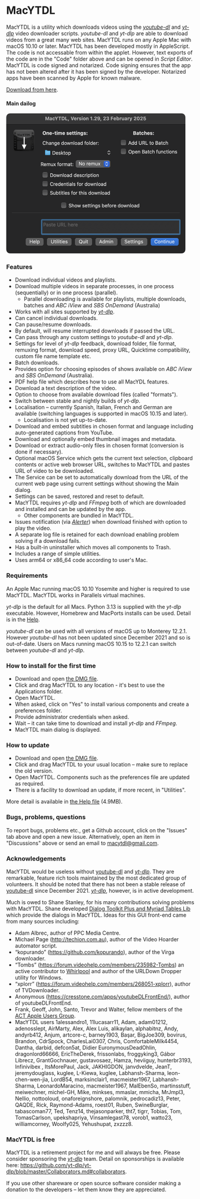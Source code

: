 # MacYTDL

MacYTDL is a utility which downloads videos using the [_youtube-dl_](https://github.com/ytdl-org/youtube-dl) and [_yt-dlp_](https://github.com/yt-dlp/yt-dlp) video downloader scripts. _youtube-dl_ and _yt-dlp_ are able to download videos from a great many web sites. MacYTDL runs on any Apple Mac with macOS 10.10 or later. MacYTDL has been developed mostly in AppleScript. The code is not accessable from within the applet. However, text exports of the code are in the "Code" folder above and can be opened in _Script Editor_. MacYTDL is code signed and notarized. Code signing ensures that the app has not been altered after it has been signed by the developer. Notarized apps have been scanned by Apple for known malware.

[Download from here](https://github.com/section83/MacYTDL/releases/download/1.29.1/MacYTDL-v1.29.1.dmg).

#### Main dailog

<img src="https://github.com/section83/MacYTDL/blob/master/Images/Main.png" width="480" height="374">

### Features

* Download individual videos and playlists.
* Download multiple videos in separate processes, in one process (sequentially) or in one process (parallel).
   * Parallel downloading is available for playlists, multiple downloads, batches and _ABC iView_ and _SBS OnDemand_ (Australia)
* Works with all sites supported by [_yt-dlp_](https://github.com/yt-dlp/yt-dlp).
* Can cancel individual downloads.
* Can pause/resume downloads.
* By default, will resume interrupted downloads if passed the URL.
* Can pass through any custom settings to _youtube-dl_ and _yt-dlp_.
* Settings for level of _yt-dlp_ feedback, download folder, file format, remuxing format, download speed, proxy URL, Quicktime compatibility, custom file name template etc.
* Batch downloads.
* Provides option for choosing episodes of shows available on _ABC iView_ and _SBS OnDemand_ (Australia).
* PDF help file which describes how to use all MacYDL features.
* Download a text description of the video.
* Option to choose from available download files (called "formats").
* Switch between stable and nightly builds of _yt-dlp_.
* Localisation – currently Spanish, Italian, French and German are available (switching languages is supported in macOS 10.15 and later).
  * Localisation is not yet up-to-date.
* Download and embed subtitles in chosen format and language including auto-generated captions from YouTube.
* Download and optionally embed thumbnail images and metadata.
* Download or extract audio-only files in chosen format (conversion is done if necessary).
* Optional macOS Service which gets the current text selection, clipboard contents or active web browser URL, switches to MacYTDL and pastes URL of video to be downloaded.
* The Service can be set to automatically download from the URL of the current web page using current settings without showing the Main dialog.
* Settings can be saved, restored and reset to default.
* MacYTDL requires _yt-dlp_ and _FFmpeg_ both of which are downloaded and installed and can be updated by the app.
  * Other components are bundled in MacYTDL.
* Issues notification (via [*Alerter*](https://github.com/vjeantet/alerter)) when download finished with option to play the video.
* A separate log file is retained for each download enabling problem solving if a download fails.
* Has a built-in uninstaller which moves all components to Trash.
* Includes a range of simple utilities.
* Uses arm64 or x86_64 code according to user's Mac.

### Requirements

An Apple Mac running macOS 10.10 Yosemite and higher is required to use MacYTDL. MacYTDL works in Parallels virtual machines.

_yt-dlp_ is the default for all Macs. Python 3.13 is supplied with the _yt-dlp_ executable. However, Homebrew and MacPorts installs can be used. Detail is in the [Help](https://github.com/section83/MacYTDL/blob/master/Help.pdf).

_youtube-dl_ can be used with all versions of macOS up to Monterey 12.2.1. However _youtube-dl_ has not been updated since December 2021 and so is out-of-date. Users on Macs running macOS 10.15 to 12.2.1 can switch between _youtube-dl_ and _yt-dlp_.

### How to install for the first time

* Download and open [the DMG file](https://github.com/section83/MacYTDL/releases/download/1.29.1/MacYTDL-v1.29.1.dmg).
* Click and drag MacYTDL to any location - it's best to use the Applications folder.
* Open MacYTDL.
* When asked, click on "Yes" to install various components and create a preferences folder.
* Provide administrator credentials when asked.
* Wait – it can take time to download and install _yt-dlp_ and _FFmpeg_.
* MacYTDL main dialog is displayed.

### How to update

* Download and open [the DMG file](https://github.com/section83/MacYTDL/releases/download/1.29.1/MacYTDL-v1.29.1.dmg).
* Click and drag MacYTDL to your usual location – make sure to replace the old version.
* Open MacYTDL. Components such as the preferences file are updated as required.
* There is a facility to download an update, if more recent, in "Utilities".

More detail is available in [the Help file](https://github.com/section83/MacYTDL/blob/master/Help.pdf) (4.9MB).

### Bugs, problems, questions
To report bugs, problems etc., get a Github account, click on the "Issues" tab above and open a new issue.  Alternatively, open an item in "Discussions" above or send an email to macytdl@gmail.com.

### Acknowledgements

MacYTDL would be useless without [youtube-dl](https://github.com/ytdl-org/youtube-dl) and [_yt-dlp_](https://github.com/yt-dlp/yt-dlp). They are remarkable, feature rich tools maintained by the most dedicated group of volunteers. It should be noted that there has not been a stable release of [youtube-dl](https://github.com/ytdl-org/youtube-dl) since December 2021. [_yt-dlp_](https://github.com/yt-dlp/yt-dlp), however, is in active development.

Much is owed to Shane Stanley, for his many contributions solving problems with MacYTDL. Shane developed [Dialog Toolkit Plus and Myriad Tables Lib](https://latenightsw.com/support/freeware/) which provide the dialogs in MacYTDL. Ideas for this GUI front-end came from many sources including:

* Adam Albrec, author of PPC Media Centre.
* Michael Page (http://techion.com.au), author of the Video Hoarder automator script.
* “kopurando” (https://github.com/kopurando), author of the Virga downloader.
* “Tombs” (https://forum.videohelp.com/members/235982-Tombs) an active contributor to [Whirlpool](www.whirlpool.net.au) and author of the URLDown Dropper utility for Windows.
* “xplorr” (https://forum.videohelp.com/members/268051-xplorr), author of TVDownloader.
* Anonymous (https://cresstone.com/apps/youtubeDLFrontEnd/), author of youtubeDLFrontEnd.
* Frank, Geoff, John, Santo, Trevor and Walter, fellow members of the [ACT Apple Users Group](https://www.actapple.org.au).
* MacYTDL users 1alessandro1, 11lucasarr11, Adam, adam01212, adenosslept, AirMarty, Alex, Alex Luis, alikaylan, alphabitnz, Andy, andyrb412, Anjum, artcore-c, barney1903, Başar, BigJoe309, bovirus, Brandon, CdrSpock, CharlesLai0307, Chris, ComfortableMilk4454, Dantha, darbid, defcon5at, Didier EuronymousDeadOhlin, dragonlord66666, EricTheDerek, frissonlabs, froggyking3, Gábor Librecz, GrantGochnauer, gustavosaez, Hamza, heviiguy, hunterbr3193, Infinivibex , ItsMorePaul, Jack, JAKHIGDON, janvdvelde, JeanT, jeremydouglass, kuglee, L-Kiewa, kuglee, Labhansh-Sharma, leon-chen-wen-jia, LordB54, marksinclair1, macmeister1967, Labhansh-Sharma, LeonardoMaracino, macmeister1967, MalEbenSo, martinsstuff, meiwechner, michel-GH, Mike, minkses, mmaslar, mmicha, MrJmpl3, Nellio, nottooloud, onaforeignshore, palomnik, pedrocadiz13, Peter, QAQDE, Rick, Raymond-Adams, roest01, Ruben, SwineBurglar, tabascoman77, Ted, Tenz14, thejasonparker, tht7, tigrr, Tobias, Tom, TomasCarlson, upekshapriya, Vinsamlegast78, vorob1, watto23, williamcorney, Woolfy025, Yehushupat, zxzzz8.

### MacYTDL is free

MacYTDL is a retirement project for me and will always be free. Please consider sponsoring the [_yt-dlp_](https://github.com/yt-dlp/yt-dlp) team. Detail on sponsorships is available here: https://github.com/yt-dlp/yt-dlp/blob/master/Collaborators.md#collaborators.

If you use other shareware or open source software consider making a donation to the developers – let them know they are appreciated.
